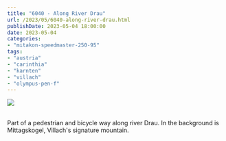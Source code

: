 ```yaml
---
title: "6040 - Along River Drau"
url: /2023/05/6040-along-river-drau.html
publishDate: 2023-05-04 18:00:00
date: 2023-05-04
categories:
- "mitakon-speedmaster-250-95"
tags:
- "austria"
- "carinthia"
- "karnten"
- "villach"
- "olympus-pen-f"
---
```

<div class="container">
<div class="center"><a target="_blank" href="https://d25zfm9zpd7gm5.cloudfront.net/1200x1200/2020/20200105_122357_lr.jpg"><img class="webfeedsFeaturedVisual" src="https://d25zfm9zpd7gm5.cloudfront.net/0600x0600/2020/20200105_122357_lr.jpg" /></a></div>
</div>
<br />

Part of a pedestrian and bicycle way along river Drau. In
the background is Mittagskogel, Villach's signature
mountain.
